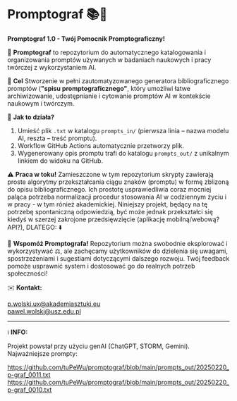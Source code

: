 # Promptograf 📚🚀
**Promptograf 1.0 - Twój Pomocnik Promptograficzny!**

📖 **Promptograf** to repozytorium do automatycznego katalogowania i organizowania promptów używanych w badaniach naukowych i pracy twórczej z wykorzystaniem AI.

🎯 **Cel**
Stworzenie w pełni zautomatyzowanego generatora bibliograficznego promptów (**"spisu promptograficznego"**, który umożliwi łatwe archiwizowanie, udostępnianie i cytowanie promptów AI w kontekście naukowym i twórczym.

📌 **Jak to działa?**

1. Umieść plik `.txt` w katalogu `prompts_in/` (pierwsza linia – nazwa modelu AI, reszta – treść promptu).
2. Workflow GitHub Actions automatycznie przetworzy plik.
3. Wygenerowany opis promptu trafi do katalogu `prompts_out/` z unikalnym linkiem do widoku na GitHub.

⚠️ **Praca w toku!**
Zamieszczone w tym repozytorium skrypty zawierają proste algorytmy przekształcania ciągu znaków (promptu) w formę zblizoną do opisu bibliograficznego. Ich prostotę usprawiedliwia  coraz mocniej paląca potrzeba normalizacji procedur stosowania AI w codziennym życiu i w pracy - w tym rónież akademickiej. Niniejszy projekt, będący na tę potrzebę spontaniczną odpowiedzią, być może jednak przekształci się kiedyś w szerzej zakrojone przedsięwzięcie (aplikację mobilną/webową? API?), DLATEGO: ⬇️ 

📢 **Wspomóż Promptografa!**
Repozytorium można swobodnie eksplorować i wykorzystywać ⚖️, ale zachęcamy użytkowników do dzielenia się uwagami, spostrzeżeniami i sugestiami dotyczącymi dalszego rozwoju. Twój feedback pomoże usprawnić system i dostosować go do realnych potrzeb społeczności!

✉️ **Kontakt:**

p.wolski.ux@akademiasztuki.eu  
pawel.wolski@usz.edu.pl

---
ℹ️ **INFO:** 

Projekt powstał przy użyciu genAI (ChatGPT, STORM, Gemini). Najważniejsze prompty:

https://github.com/tuPeWu/promptograf/blob/main/prompts_out/20250220_p-graf_0011.txt
https://github.com/tuPeWu/promptograf/blob/main/prompts_out/20250220_p-graf_0010.txt

